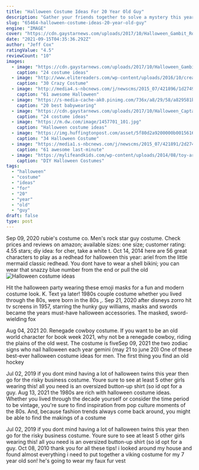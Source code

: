 ```yaml
---
title: "Halloween Costume Ideas For 20 Year Old Guy"
description: "Gather your friends together to solve a mystery this year in scooby doo halloween costumes! the mystery, inc gang is perfect for people that want to create their own group costume. You'll"
slug: "65464-halloween-costume-ideas-20-year-old-guy"
engine: "IMAGE"
cover: "https://cdn.gaystarnews.com/uploads/2017/10/Halloween_Gambit_Rogue-768x914.jpg"
date: "2021-09-15T04:35:36.292Z"
author: "Jeff Cox"
ratingValue: "4.5"
reviewCount: "10"
images:
  - image: "https://cdn.gaystarnews.com/uploads/2017/10/Halloween_Gambit_Rogue-768x914.jpg"
    caption: "24 costume ideas"
  - image: "http://www.elitereaders.com/wp-content/uploads/2016/10/creative-halloween-costumes-29.jpg"
    caption: "30 Crazy Costume"
  - image: "http://media4.s-nbcnews.com/j/newscms/2015_07/421896/1d274907061260-today-lobster-costume-141023-split-streams_desktop_large_fd164e411158e1933ace5183f87f4118.today-inline-large.jpg"
    caption: "61 awesome Halloween"
  - image: "https://s-media-cache-ak0.pinimg.com/736x/a8/29/58/a829581b3251db0def341ab205fa7f9e--diy-baby-halloween-costumes-baby-pumpkin-costume.jpg"
    caption: "20 best babywearing"
  - image: "https://cdn.gaystarnews.com/uploads/2017/10/Halloween_Captain_America.jpg"
    caption: "24 costume ideas"
  - image: "https://m.dw.com/image/1457701_101.jpg"
    caption: "Halloween costume ideas"
  - image: "https://img.huffingtonpost.com/asset/5f80d2a9200000b0015616f8.jpeg?ops=scalefit_960_noupscale"
    caption: "34 Halloween Costume"
  - image: "https://media1.s-nbcnews.com/j/newscms/2015_07/421891/2d274906975160-flo-progressive-1-streams_desktop_medium_33839a80295719f31107f50f1e20ee71.today-inline-large.jpg"
    caption: "61 awesome last-minute"
  - image: "https://mylifeandkids.com/wp-content/uploads/2014/08/toy-army-man.jpg"
    caption: "DIY Halloween Costumes"
tags:
  - "halloween"
  - "costume"
  - "ideas"
  - "for"
  - "20"
  - "year"
  - "old"
  - "guy"
draft: false
type: post
---
```


Sep 09, 2020 rubie's costume co. Men's rock star guy costume. Check prices and reviews on amazon; available sizes: one size; customer rating: 4.55 stars; diy idea: for cher, take a white t. Oct 14, 2014 here are 56 great characters to play as a redhead for halloween this year: ariel from the little mermaid  classic redhead. You dont have to wear a shell bikini; you can wear that snazzy blue number from the end or pull the old
![Halloween costume ideas](https://m.dw.com/image/1457701_101.jpg "Halloween costume ideas")

Hit the halloween party wearing these emoji masks for a fun and modern costume look. K. Text ya later! 1980s couple costume whether you lived through the 80s, were born in the 80s ,. Sep 21, 2020 after disneys zorro hit tv screens in 1957, starring the hunky guy williams, masks and swords became the years must-have halloween accessories. The masked, sword-wielding fox
<!--inArticleAds-->

<!--galleryOne-->

Aug 04, 2021 20. Renegade cowboy costume. If you want to be an old world character for book week 2021, why not be a renegade cowboy, riding the plains of the old west. The costume is fiveSep 09, 2021 the two zodiac signs who nail halloween each year gemini (may 21 to june 20)  One of these best-ever halloween costume ideas for men. The first thing you find  an old hockey
<!--inArticleAds-->

<!--galleryTwo-->

Jul 02, 2019 if you dont mind having a lot of halloween twins this year then go for the risky business costume. Youre sure to see at least 5 other girls wearing this! all you need is an oversized button-up shirt (so id opt for a guy. Aug 13, 2021 the 1980s are rich with halloween costume ideas. Whether you lived through the decade yourself or consider the time period to be vintage, you're sure to find inspiration from pop culture moments of the 80s. And, because fashion trends always come back around, you might be able to find the makings of a costume
<!--galleryThree-->

Jul 02, 2019 if you dont mind having a lot of halloween twins this year then go for the risky business costume. Youre sure to see at least 5 other girls wearing this! all you need is an oversized button-up shirt (so id opt for a guy. Oct 08, 2010 thank you for all these tips! i looked around my house and found almost everything i need to put together a viking costume for my 7 year old son! he's going to wear my faux fur vest